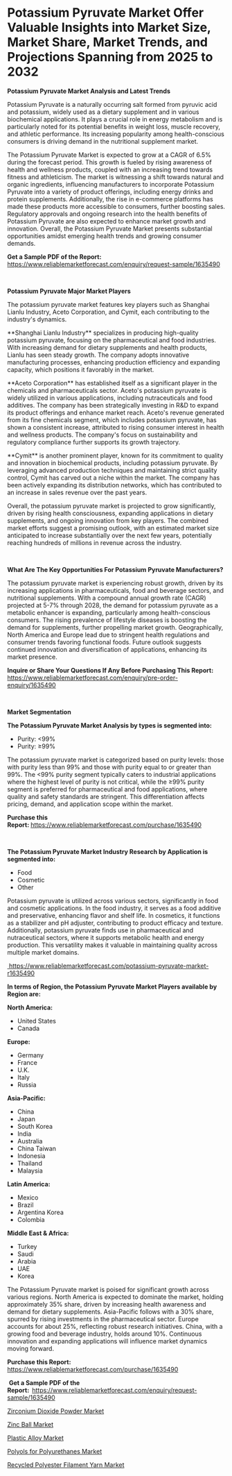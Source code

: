 <p><h1>Potassium Pyruvate Market Offer Valuable Insights into Market Size, Market Share, Market Trends, and Projections Spanning from 2025 to 2032</h1></p><p><strong>Potassium Pyruvate Market Analysis and Latest Trends</strong></p>
<p><p>Potassium Pyruvate is a naturally occurring salt formed from pyruvic acid and potassium, widely used as a dietary supplement and in various biochemical applications. It plays a crucial role in energy metabolism and is particularly noted for its potential benefits in weight loss, muscle recovery, and athletic performance. Its increasing popularity among health-conscious consumers is driving demand in the nutritional supplement market.</p><p>The Potassium Pyruvate Market is expected to grow at a CAGR of 6.5% during the forecast period. This growth is fueled by rising awareness of health and wellness products, coupled with an increasing trend towards fitness and athleticism. The market is witnessing a shift towards natural and organic ingredients, influencing manufacturers to incorporate Potassium Pyruvate into a variety of product offerings, including energy drinks and protein supplements. Additionally, the rise in e-commerce platforms has made these products more accessible to consumers, further boosting sales. Regulatory approvals and ongoing research into the health benefits of Potassium Pyruvate are also expected to enhance market growth and innovation. Overall, the Potassium Pyruvate Market presents substantial opportunities amidst emerging health trends and growing consumer demands.</p></p>
<p><strong>Get a Sample PDF of the Report:&nbsp;</strong> <a href="https://www.reliablemarketforecast.com/enquiry/request-sample/1635490?utm_campaign=1899&utm_medium=2&utm_source=Github&utm_content=ia&utm_term=31032025&utm_id=potassium-pyruvate">https://www.reliablemarketforecast.com/enquiry/request-sample/1635490</a></p>
<p>&nbsp;</p>
<p><strong>Potassium Pyruvate Major Market Players</strong></p>
<p><p>The potassium pyruvate market features key players such as Shanghai Lianlu Industry, Aceto Corporation, and Cymit, each contributing to the industry's dynamics.</p><p>**Shanghai Lianlu Industry** specializes in producing high-quality potassium pyruvate, focusing on the pharmaceutical and food industries. With increasing demand for dietary supplements and health products, Lianlu has seen steady growth. The company adopts innovative manufacturing processes, enhancing production efficiency and expanding capacity, which positions it favorably in the market.</p><p>**Aceto Corporation** has established itself as a significant player in the chemicals and pharmaceuticals sector. Aceto's potassium pyruvate is widely utilized in various applications, including nutraceuticals and food additives. The company has been strategically investing in R&D to expand its product offerings and enhance market reach. Aceto's revenue generated from its fine chemicals segment, which includes potassium pyruvate, has shown a consistent increase, attributed to rising consumer interest in health and wellness products. The company's focus on sustainability and regulatory compliance further supports its growth trajectory.</p><p>**Cymit** is another prominent player, known for its commitment to quality and innovation in biochemical products, including potassium pyruvate. By leveraging advanced production techniques and maintaining strict quality control, Cymit has carved out a niche within the market. The company has been actively expanding its distribution networks, which has contributed to an increase in sales revenue over the past years.</p><p>Overall, the potassium pyruvate market is projected to grow significantly, driven by rising health consciousness, expanding applications in dietary supplements, and ongoing innovation from key players. The combined market efforts suggest a promising outlook, with an estimated market size anticipated to increase substantially over the next few years, potentially reaching hundreds of millions in revenue across the industry.</p></p>
<p>&nbsp;</p>
<p><strong>What Are The Key Opportunities For Potassium Pyruvate Manufacturers?</strong></p>
<p><p>The potassium pyruvate market is experiencing robust growth, driven by its increasing applications in pharmaceuticals, food and beverage sectors, and nutritional supplements. With a compound annual growth rate (CAGR) projected at 5-7% through 2028, the demand for potassium pyruvate as a metabolic enhancer is expanding, particularly among health-conscious consumers. The rising prevalence of lifestyle diseases is boosting the demand for supplements, further propelling market growth. Geographically, North America and Europe lead due to stringent health regulations and consumer trends favoring functional foods. Future outlook suggests continued innovation and diversification of applications, enhancing its market presence.</p></p>
<p><strong>Inquire or Share Your Questions If Any Before Purchasing This Report:</strong> <a href="https://www.reliablemarketforecast.com/enquiry/pre-order-enquiry/1635490?utm_campaign=1899&utm_medium=2&utm_source=Github&utm_content=ia&utm_term=31032025&utm_id=potassium-pyruvate">https://www.reliablemarketforecast.com/enquiry/pre-order-enquiry/1635490</a></p>
<p>&nbsp;</p>
<p><strong>Market Segmentation</strong></p>
<p><strong>The Potassium Pyruvate Market Analysis by types is segmented into:</strong></p>
<p><ul><li>Purity: <99%</li><li>Purity: ≥99%</li></ul></p>
<p><p>The potassium pyruvate market is categorized based on purity levels: those with purity less than 99% and those with purity equal to or greater than 99%. The <99% purity segment typically caters to industrial applications where the highest level of purity is not critical, while the ≥99% purity segment is preferred for pharmaceutical and food applications, where quality and safety standards are stringent. This differentiation affects pricing, demand, and application scope within the market.</p></p>
<p><strong>Purchase this Report:&nbsp;</strong><a href="https://www.reliablemarketforecast.com/purchase/1635490?utm_campaign=1899&utm_medium=2&utm_source=Github&utm_content=ia&utm_term=31032025&utm_id=potassium-pyruvate">https://www.reliablemarketforecast.com/purchase/1635490</a></p>
<p>&nbsp;</p>
<p><strong>The Potassium Pyruvate Market Industry Research by Application is segmented into:</strong></p>
<p><ul><li>Food</li><li>Cosmetic</li><li>Other</li></ul></p>
<p><p>Potassium pyruvate is utilized across various sectors, significantly in food and cosmetic applications. In the food industry, it serves as a food additive and preservative, enhancing flavor and shelf life. In cosmetics, it functions as a stabilizer and pH adjuster, contributing to product efficacy and texture. Additionally, potassium pyruvate finds use in pharmaceutical and nutraceutical sectors, where it supports metabolic health and energy production. This versatility makes it valuable in maintaining quality across multiple market domains.</p></p>
<p><a href="https://www.reliablemarketforecast.com/potassium-pyruvate-market-r1635490?utm_campaign=1899&utm_medium=2&utm_source=Github&utm_content=ia&utm_term=31032025&utm_id=potassium-pyruvate">&nbsp;https://www.reliablemarketforecast.com/potassium-pyruvate-market-r1635490</a></p>
<p><strong>In terms of Region, the Potassium Pyruvate Market Players available by Region are:</strong></p>
<p>
    <p> <strong> North America: </strong>
        <ul>
            <li>United States</li>
            <li>Canada</li>
        </ul>
        </p> 
    <p> <strong> Europe: </strong>
        <ul>
            <li>Germany</li>
            <li>France</li>
            <li>U.K.</li>
            <li>Italy</li>
            <li>Russia</li>
        </ul>
        </p> 
    <p> <strong> Asia-Pacific: </strong>
        <ul>
            <li>China</li>
            <li>Japan</li>
            <li>South Korea</li>
            <li>India</li>
            <li>Australia</li>
            <li>China Taiwan</li>
            <li>Indonesia</li>
            <li>Thailand</li>
            <li>Malaysia</li>
        </ul>
        </p> 
    <p> <strong> Latin America: </strong>
        <ul>
            <li>Mexico</li>
            <li>Brazil</li>
            <li>Argentina Korea</li>
            <li>Colombia</li>
        </ul>
        </p> 
    <p> <strong> Middle East & Africa: </strong>
        <ul>
            <li>Turkey</li>
            <li>Saudi</li>
            <li>Arabia</li>
            <li>UAE</li>
            <li>Korea</li>
        </ul>
    </p>
    </p>
<p><p>The Potassium Pyruvate market is poised for significant growth across various regions. North America is expected to dominate the market, holding approximately 35% share, driven by increasing health awareness and demand for dietary supplements. Asia-Pacific follows with a 30% share, spurred by rising investments in the pharmaceutical sector. Europe accounts for about 25%, reflecting robust research initiatives. China, with a growing food and beverage industry, holds around 10%. Continuous innovation and expanding applications will influence market dynamics moving forward.</p></p>
<p><strong>Purchase this Report: </strong><a href="https://www.reliablemarketforecast.com/purchase/1635490?utm_campaign=1899&utm_medium=2&utm_source=Github&utm_content=ia&utm_term=31032025&utm_id=potassium-pyruvate">https://www.reliablemarketforecast.com/purchase/1635490</a></p>
<p>&nbsp;<strong>Get a Sample PDF of the Report:&nbsp;&nbsp;</strong><a href="https://www.reliablemarketforecast.com/enquiry/request-sample/1635490?utm_campaign=1899&utm_medium=2&utm_source=Github&utm_content=ia&utm_term=31032025&utm_id=potassium-pyruvate">https://www.reliablemarketforecast.com/enquiry/request-sample/1635490</a></p>
<p><strong></strong></p>
<p><p><a href="https://github.com/sahoolipko6f/Market-Research-Report-List-1/blob/main/zirconium-dioxide-powder-market.md?utm_campaign=1899&utm_medium=2&utm_source=Github&utm_content=ia&utm_term=31032025&utm_id=potassium-pyruvate">Zirconium Dioxide Powder Market</a></p><p><a href="https://github.com/rogetspate12/Market-Research-Report-List-1/blob/main/zinc-ball-market.md?utm_campaign=1899&utm_medium=2&utm_source=Github&utm_content=ia&utm_term=31032025&utm_id=potassium-pyruvate">Zinc Ball Market</a></p><p><a href="https://github.com/ranewknaller/Market-Research-Report-List-1/blob/main/plastic-alloy-market.md?utm_campaign=1899&utm_medium=2&utm_source=Github&utm_content=ia&utm_term=31032025&utm_id=potassium-pyruvate">Plastic Alloy Market</a></p><p><a href="https://github.com/alawnhvicay/Market-Research-Report-List-1/blob/main/polyols-for-polyurethanes-market.md?utm_campaign=1899&utm_medium=2&utm_source=Github&utm_content=ia&utm_term=31032025&utm_id=potassium-pyruvate">Polyols for Polyurethanes Market</a></p><p><a href="https://github.com/wraggfomath/Market-Research-Report-List-1/blob/main/recycled-polyester-filament-yarn-market.md?utm_campaign=1899&utm_medium=2&utm_source=Github&utm_content=ia&utm_term=31032025&utm_id=potassium-pyruvate">Recycled Polyester Filament Yarn Market</a></p></p>